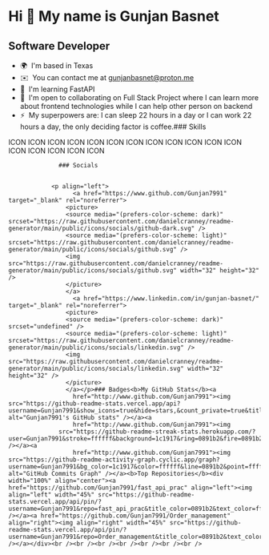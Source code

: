 Hi 👋 My name is Gunjan Basnet
==============================

Software Developer
------------------

*   🌍  I'm based in Texas
*   ✉️  You can contact me at [gunjanbasnet@proton.me](mailto:gunjanbasnet@proton.me)
*   🧠  I'm learning FastAPI
*   🤝  I'm open to collaborating on Full Stack Project where I can learn more about frontend technologies while I can help other person on backend
*   ⚡  My superpowers are: I can sleep 22 hours in a day or I can work 22 hours a day, the only deciding factor is coffee.### Skills 
<p align="left">
ICON ICON ICON ICON ICON ICON ICON ICON ICON ICON ICON ICON ICON ICON ICON ICON ICON 
                    </p>
                    
                  ### Socials
                  
                  
                <p align="left">
                      <a href="https://www.github.com/Gunjan7991" target="_blank" rel="noreferrer">
                    <picture>
                    <source media="(prefers-color-scheme: dark)" srcset="https://raw.githubusercontent.com/danielcranney/readme-generator/main/public/icons/socials/github-dark.svg" />
                    <source media="(prefers-color-scheme: light)" srcset="https://raw.githubusercontent.com/danielcranney/readme-generator/main/public/icons/socials/github.svg" />
                    <img src="https://raw.githubusercontent.com/danielcranney/readme-generator/main/public/icons/socials/github.svg" width="32" height="32" />
                    </picture>
                    </a>
                      <a href="https://www.linkedin.com/in/gunjan-basnet/" target="_blank" rel="noreferrer">
                    <picture>
                    <source media="(prefers-color-scheme: dark)" srcset="undefined" />
                    <source media="(prefers-color-scheme: light)" srcset="https://raw.githubusercontent.com/danielcranney/readme-generator/main/public/icons/socials/linkedin.svg" />
                    <img src="https://raw.githubusercontent.com/danielcranney/readme-generator/main/public/icons/socials/linkedin.svg" width="32" height="32" />
                    </picture>
                    </a></p>### Badges<b>My GitHub Stats</b><a
                      href="http://www.github.com/Gunjan7991"><img src="https://github-readme-stats.vercel.app/api?username=Gunjan7991&show_icons=true&hide=stars,&count_private=true&title_color=0891b2&text_color=ffffff&icon_color=0891b2&bg_color=1c1917&hide_border=true&show_icons=true" alt="Gunjan7991's GitHub stats" /></a><a
                      href="http://www.github.com/Gunjan7991"><img
                  src="https://github-readme-streak-stats.herokuapp.com/?user=Gunjan7991&stroke=ffffff&background=1c1917&ring=0891b2&fire=0891b2&currStreakNum=ffffff&currStreakLabel=0891b2&sideNums=ffffff&sideLabels=ffffff&dates=ffffff&hide_border=true" /></a><a
                      href="http://www.github.com/Gunjan7991"><img src="https://github-readme-activity-graph.cyclic.app/graph?username=Gunjan7991&bg_color=1c1917&color=ffffff&line=0891b2&point=ffffff&area_color=1c1917&area=true&hide_border=true&custom_title=GitHub%20Commits%20Graph" alt="GitHub Commits Graph" /></a><b>Top Repositories</b><div width="100%" align="center"><a href="https://github.com/Gunjan7991/fast_api_prac" align="left"><img align="left" width="45%" src="https://github-readme-stats.vercel.app/api/pin/?username=Gunjan7991&repo=fast_api_prac&title_color=0891b2&text_color=ffffff&icon_color=0891b2&bg_color=1c1917&hide_border=true&locale=en" /></a><a href="https://github.com/Gunjan7991/Order_management" align="right"><img align="right" width="45%" src="https://github-readme-stats.vercel.app/api/pin/?username=Gunjan7991&repo=Order_management&title_color=0891b2&text_color=ffffff&icon_color=0891b2&bg_color=1c1917&hide_border=true&locale=en" /></a></div><br /><br /><br /><br /><br /><br /><br />

